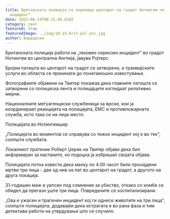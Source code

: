```yaml
---
title: Британската полиција го коронира центарот на градот Нотингем по „сериозен
  инцидент“
date: 2023-06-14T08:15:49.610Z
category: свет
featured: true
featuredImage: ../img/10-15-brit-pol-ptc.jpg
author: Вардарски
---
```

Британската полиција работи на „тековен сериозен инцидент“ во градот Нотингем во централна Англија, јавува Ројтерс.

Бројни патишта во центарот на градот се затворени, а трамвајските услуги во областа се прекинати до понатамошно известување.

Фотографиите објавени на Твитер покажаа дека главните патишта се затворени со полициска лента и полицајците изгледаат релативно мирни.

Националните меѓуагенциски службеници за врски, кои ја координираат реакцијата на полицијата, ЕМС и противпожарната служба, исто така се на лице место.

Полицијата во Нотингемшир

„Полицијата во моментов се справува со тежок инцидент кој е во тек“, соопшти службата.

Локалниот пратеник Роберт Џерик на Твитер објави дека бил информиран за настаните, но подоцна ја избришал својата објава.

Полицијата потоа извести дека малку по 4.00 часот биле пронајдени мртви три лица - две од нив на пат во центарот на градот, а другото на друга локација.

31-годишен маж е уапсен под сомнение за убиство, откако со комбе се обидел да прегази уште три лица. Повредените се хоспитализирани.

„Ова е ужасен и трагичен инцидент кој ги однесе животите на три лица“, соопшти полицијата, додавајќи дека истрагата е во рана фаза и тим детективи работи на утврдување што се случило.